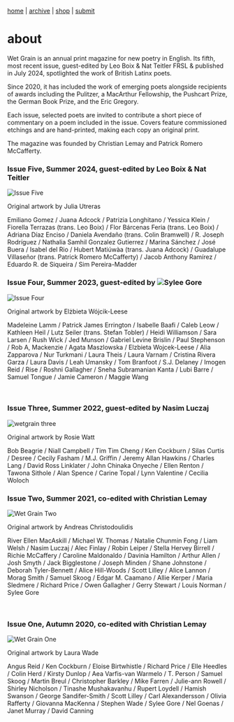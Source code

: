 [home](index.md) | [archive](archive.md) | [shop](shop.md)  |  [submit](submit.md)

# about 

Wet Grain is an annual print magazine for new poetry in English. Its fifth, most recent issue, guest-edited by Leo Boix & Nat Teitler FRSL & published in July 2024, spotlighted the work of British Latinx poets.

Since 2020, it has included the work of emerging poets alongside recipients of awards including the Pulitzer, a MacArthur Fellowship, 
the Pushcart Prize, the German Book Prize, and the Eric Gregory. 

Each issue, selected poets are invited to contribute a short piece of commentary on a poem included in the issue. Covers feature commissioned
etchings and are hand-printed, making each copy an original print. 

The magazine was founded by Christian Lemay and Patrick Romero McCafferty.


### Issue Five, Summer 2024, guest-edited by Leo Boix & Nat Teitler

![Issue Five](wetgrainfive.jpeg)

Original artwork by Julia Utreras

Emiliano Gomez / Juana Adcock / Patrizia Longhitano / Yessica Klein / Fiorella Terrazas (trans. Leo Boix) / Flor Bárcenas Feria (trans. Leo Boix) / Adriana Díaz Enciso / Daniela Avendaño (trans. Colin Bramwell) / R. Joseph Rodríguez / Nathalia Samhil Gonzalez Gutierrez / Marina Sánchez / José Buera / Isabel del Rio / Hubert Matiúwàa (trans. Juana Adcock) / Guadalupe Villaseñor (trans. Patrick Romero McCafferty) / Jacob Anthony Ramírez / Eduardo R. de Siqueira / Sim Pereira-Madder



### Issue Four, Summer 2023, guest-edited by ![Sylee Gore](https://syleegore.com/)

![Issue Four](wetgrainfour.jpeg)

Original artwork by Elżbieta Wójcik-Leese

Madeleine Lamm / Patrick James Errington / Isabelle Baafi / Caleb Leow / Kathleen Heil / Lutz Seiler (trans. Stefan Tobler) / Heidi Williamson / Sara Larsen / Rush Wick / Jed Munson / Gabriel Levine Brislin / Paul Stephenson / Rob A, Mackenzie / Agata  Maszlowska / Elzbieta Wojcek-Leese / Alia Zapparova / Nur Turkmani / Laura Theis / Laura Varnam / Cristina Rivera Garza / Laura Davis / Leah Umansky / Tom Branfoot / S.J. Delaney / Imogen Reid / Rise / Roshni Gallagher / Sneha Subramanian Kanta / Lubi Barre / Samuel Tongue / Jamie Cameron / Maggie Wang 

​
### Issue Three, Summer 2022, guest-edited by Nasim Luczaj

![wetgrain three](wetgrainthree.jpeg)
 
Original artwork by Rosie Watt

Bob Beagrie / Niall Campbell / Tim Tim Cheng / Ken Cockburn / Silas Curtis / Desree / Cecily Fasham / M.J. Griffin / Jeremy Allan Hawkins / Charles Lang / David Ross Linklater / John Chinaka Onyeche / Ellen Renton / Tawona Sithole / Alan Spence / Carine Topal / Lynn Valentine / Cecilia Woloch


### Issue Two, Summer 2021, co-edited with Christian Lemay

![Wet Grain Two](wetgraintwo.jpeg)

Original artwork by Andreas Christodoulidis

River Ellen MacAskill / Michael W. Thomas / Natalie Chunmin Fong / Liam Welsh / Nasim Luczaj / Alec Finlay / Robin Leiper / Stella Hervey Birrell / Richie McCaffery / Caroline Maldonaldo / Davinia Hamilton / Arthur Allen / Josh Smyth / Jack Bigglestone / Joseph Minden / Shane Johnstone / Deborah Tyler-Bennett / Alice Hill-Woods / Scott Lilley / Alice Lannon / Morag Smith / Samuel Skoog / Edgar M. Caamano / Allie Kerper / Maria Sledmere / Richard Price / Owen Gallagher / Gerry Stewart / Louis Norman / Sylee Gore

​
### Issue One, Autumn 2020, co-edited with Christian Lemay 

![Wet Grain One](7F3EE655-B193-45E7-9DE5-E31BE1D01B93.jpeg)

Original artwork by Laura Wade
 
Angus Reid / Ken Cockburn / Eloise Birtwhistle / Richard Price / Elle Heedles / Colin Herd / Kirsty Dunlop / Aea Varfis-van Warmelo / T. Person / Samuel Skoog / Martin Breul / Christopher Barkley / Mike Farren / Julie-ann Rowell / Shirley Nicholson / Tinashe Mushakavanhu / Rupert Loydell / Hamish Swanson / George Sandifer-Smith / Scott Lilley / Carl Alexandersson / Olivia Rafferty / Giovanna MacKenna / Stephen Wade / Sylee Gore / Nel Goenas / Janet Murray / David Canning

​

